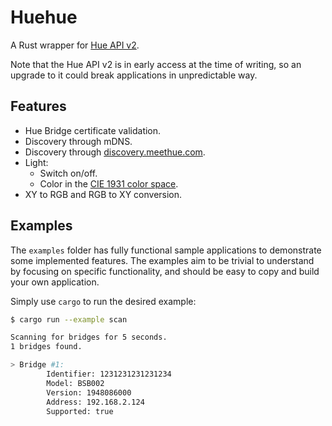 # Huehue

A Rust wrapper for [Hue API v2](https://developers.meethue.com/develop/hue-api-v2/).

Note that the Hue API v2 is in early access at the time of writing, so an upgrade to it could break applications in
unpredictable way.

## Features
- Hue Bridge certificate validation.
- Discovery through mDNS.
- Discovery through [discovery.meethue.com](https://discovery.meethue.com).
- Light:
    - Switch on/off.
    - Color in the [CIE 1931 color space](https://en.wikipedia.org/wiki/CIE_1931_color_space).
- XY to RGB and RGB to XY conversion.

## Examples

The `examples` folder has fully functional sample applications to demonstrate some implemented features. The examples
aim to be trivial to understand by focusing on specific functionality, and should be easy to copy and build your own
application.

Simply use `cargo` to run the desired example:
```bash
$ cargo run --example scan

Scanning for bridges for 5 seconds.
1 bridges found.

> Bridge #1:
        Identifier: 1231231231231234
        Model: BSB002
        Version: 1948086000
        Address: 192.168.2.124
        Supported: true
```